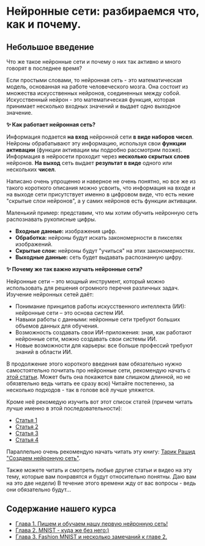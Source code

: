 # Нейронные сети: разбираемся что, как и почему.

## Небольшое введение

Что же такое нейронные сети и почему о них так активно и много говорят в последнее время?

Если простыми словами, то нейронная сеть - это математическая модель, основанная на работе человеческого мозга. Она состоит из множества искусственных нейронов, соединенных между собой. Искусственный нейрон - это математическая функция, которая принимает несколько входных значений и выдает одно выходное значение.

**✨ Как работает нейронная сеть?**

Информация подается **на вход** нейронной сети **в виде наборов чисел**.
Нейроны обрабатывают эту информацию, используя свои **функции активации** (функции активации мы подробно рассмотрим позже). Информация в нейросети проходит через **несколько скрытых слоев** нейронов. **На выход** сеть выдает **результат в виде** одного или нескольких **чисел**. 

Написано очень упрощенно и наверное не очень понятно, но все же из такого короткого описания можно усвоить, что информация на входе и на выходе сети присутствует именно в цифровом виде, что есть некие "скрытые слои нейронов", а у самих нейронов есть функции активации. 

Маленький пример: представим, что мы хотим обучить нейронную сеть распознавать рукописные цифры.

- **Входные данные:** изображения цифр.
- **Обработка:** нейроны будут искать закономерности в пикселях изображений.
- **Скрытые слои:** нейроны будут "учиться" на этих закономерностях.
- **Выходные данные:** сеть будет выдавать распознанную цифру.

**✨ Почему же так важно изучать нейронные сети?**

Нейронные сети – это мощный инструмент, который можно использовать для решения огромного перечня различных задач. Изучение нейронных сетей даёт:
- Понимание принципов работы искусственного интеллекта (ИИ): нейронные сети – это основа систем ИИ.
- Навыки работы с данными: нейронные сети требуют больших объемов данных для обучения.
- Возможность создавать свои ИИ-приложения: зная, как работают нейронные сети, можно создавать свои системы ИИ.
- Новые возможности для карьеры: все больше профессий требуют знаний в области ИИ.

В продолжение этого короткого введения вам обязательно нужно самостоятельно почитать про нейронные сети, рекомендую начать с [этой статьи](https://blog.skillfactory.ru/kak-rabotaet-nejronnaya-set-razbiraemsya-s-osnovami/). Может быть она покажется вам слишком длинной, но не обязвтельно ведь читать ее сразу всю) Читайте постепенно, за несколько подходов - так в голове всё лучше уляжется.

Кроме неё рекомедую изучить вот этот список статей (причем читать лучше именно в этой последовательности):
- [Статья 1](https://checkroi.ru/blog/neyroset-chto-eto-takoe/)
- [Статья 2](https://neurohive.io/ru/osnovy-data-science/osnovy-nejronnyh-setej-algoritmy-obuchenie-funkcii-aktivacii-i-poteri/)
- [Статья 3](https://otus.ru/nest/post/1263/)
- [Статья 4](https://habr.com/ru/articles/369349/)

Параллельно очень рекомендую начать читать эту книгу: [Тарик Рашид "Cоздаем нейронную сеть"](https://palchevsky.ru/uploads/books/2.pdf).

Также можете читать и смотреть любые другие статьи и видео на эту тему, которые вам понравятся и будут относительно понятны. Даю вам на это две недели) В течение этого времени жду от вас вопросы - ведь они обязательно будут...

## Содержание нашего курса

- [Глава 1. Пишем и обучаем нашу первую нейронную сеть!](CHAPTER1.md)
- [Глава 2. MNIST - куда же без него:)](CHAPTER2.md)
- [Глава 3. Fashion MNIST и несколько замечаний к главе 2.](CHAPTER3.md)


